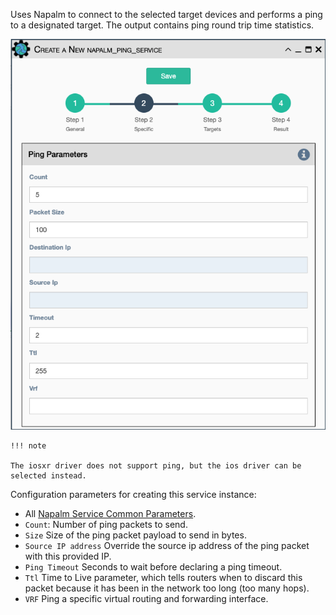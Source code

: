 Uses Napalm to connect to the selected target devices and performs a
ping to a designated target. The output contains ping round trip time
statistics. 

![Napalm Ping Service](../../_static/automation/builtin_service_types/napalm_ping.png)

    !!! note

    The iosxr driver does not support ping, but the ios driver can be selected instead.

Configuration parameters for creating this service instance:

- All [Napalm Service Common Parameters](napalm_common.md).
- `Count`: Number of ping packets to send.
- `Size` Size of the ping packet payload to send in bytes.
- `Source IP address` Override the source ip address of the ping
  packet with this provided IP.
- `Ping Timeout` Seconds to wait before declaring a ping timeout.
- `Ttl` Time to Live parameter, which tells routers when to discard
  this packet because it has been in the network too long (too many
  hops).
- `VRF` Ping a specific virtual routing and forwarding interface.
